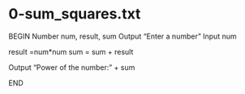 # 0-sum_squares.txt
BEGIN
Number num, result, sum
Output “Enter a number”
Input num

result =num*num
sum = sum + result

Output “Power of the number:” + sum 

END
